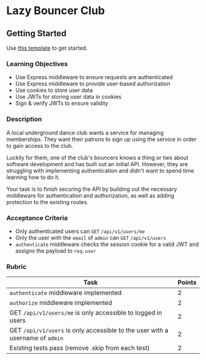 # Lazy Bouncer Club

## Getting Started

Use [this template](https://github.com/alchemycodelab/backend-lazy-bouncer) to get started.

### Learning Objectives

- Use Express middleware to ensure requests are authenticated
- Use Express middleware to provide user-based authorization
- Use cookies to store user data
- Use JWTs for storing user data in cookies
- Sign & verify JWTs to ensure validity

### Description

A local underground dance club wants a service for managing memberships. They want their patrons to sign up using the service in order to gain access to the club.

Luckily for them, one of the club's bouncers knows a thing or two about software development and has built out an initial API. However, they are struggling with implementing authentication and didn't want to spend time learning how to do it.

Your task is to finish securing the API by building out the necessary middleware for authentication and authorization, as well as adding protection to the existing routes.

### Acceptance Criteria

- Only authenticated users can `GET` `/api/v1/users/me`
- Only the user with the `email` of `admin` can `GET` `/api/v1/users`
- `authenticate` middleware checks the session cookie for a valid JWT and assigns the payload to `req.user`

### Rubric

| Task                                                                          | Points |
| ----------------------------------------------------------------------------- | ------ |
| `authenticate` middleware implemented                                         | 2      |
| `authorize` middleware implemented                                            | 2      |
| GET `/api/v1/users/me` is only accessible to logged in users                  | 2      |
| GET `/api/v1/users` is only accessible to the user with a username of `admin` | 2      |
| Existing tests pass (remove .skip from each test)                             | 2      |
